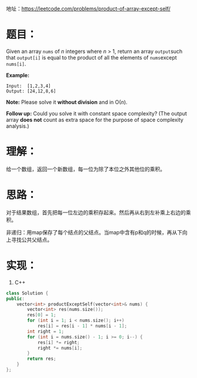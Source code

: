 地址：https://leetcode.com/problems/product-of-array-except-self/

# 题目：

Given an array `nums` of *n* integers where *n* > 1,  return an array `output`such that `output[i]` is equal to the product of all the elements of `nums`except `nums[i]`.

**Example:**

```
Input:  [1,2,3,4]
Output: [24,12,8,6]
```

**Note:** Please solve it **without division** and in O(*n*).

**Follow up:**
Could you solve it with constant space complexity? (The output array **does not** count as extra space for the purpose of space complexity analysis.)

# 理解：

给一个数组，返回一个新数组，每一位为除了本位之外其他位的乘积。

# 思路：

对于结果数组，首先把每一位左边的乘积存起来。然后再从右到左补乘上右边的乘积。

非递归：用map保存了每个结点的父结点。当map中含有p和q的时候，再从下向上寻找公共父结点。

# 实现：

1. C++

```cpp
class Solution {
public:
	vector<int> productExceptSelf(vector<int>& nums) {
		vector<int> res(nums.size());
		res[0] = 1;
		for (int i = 1; i < nums.size(); i++)
			res[i] = res[i - 1] * nums[i - 1];
		int right = 1;
		for (int i = nums.size() - 1; i >= 0; i--) {
			res[i] *= right;
			right *= nums[i];
		}
		return res;
	}
};
```
